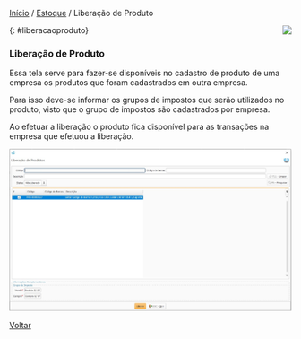 [Início](index.md) / [Estoque](estoque.md) / Liberação de Produto

<a href="http://docs.continentenuvem.com.br/dicas.html#dicas"><img align="right" src="http://docs.continentenuvem.com.br/images/dicas.jpg"></a>



{: #liberacaoproduto}

### Liberação de Produto

Essa tela serve para fazer-se disponíveis no cadastro de produto de uma empresa os produtos que foram cadastrados em outra empresa.

Para isso deve-se informar os grupos de impostos que serão utilizados no produto, visto que o grupo de impostos são cadastrados por empresa.

Ao efetuar a liberação o produto fica disponível para as transações na empresa que efetuou a liberação.

![](images/estoque_liberacao_produto.jpg)



[Voltar](estoque.md#estoque)

